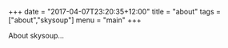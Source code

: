 +++
date = "2017-04-07T23:20:35+12:00"
title = "about"
tags = ["about","skysoup"]
menu = "main"
+++

About skysoup...